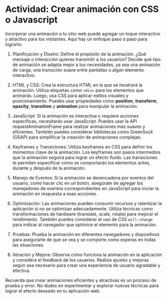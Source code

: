 # Actividad: Crear animación con CSS o Javascript
Incorporar una animación a tu sitio web puede agregar un toque interactivo y atractivo para los visitantes. Aquí hay un enfoque paso a paso para lograrlo:

1. Planificación y Diseño:
Define el propósito de la animación. ¿Qué mensaje o interacción quieres transmitir a los usuarios? Decide qué tipo de animación se adapta mejor a tus necesidades, ya sea una animación de carga, una transición suave entre pantallas o algún elemento interactivo.

2. HTML y CSS:
Crea la estructura HTML en la que se mostrará la animación. Utiliza etiquetas como ``<div>`` para los elementos que animarás. Luego, usa CSS para aplicar estilos visuales y posicionamiento. Puedes usar propiedades como **position**, **transform**, **opacity**, **transition** y **animation** para manipular la animación.

3. JavaScript:
Si la animación es interactiva o requiere acciones específicas, necesitarás usar JavaScript. Puedes usar la API requestAnimationFrame para realizar animaciones más suaves y eficientes. También puedes considerar bibliotecas como GreenSock (GSAP) para simplificar la creación de animaciones complejas.

4. Keyframes y Transiciones:
Utiliza keyframes en CSS para definir los momentos clave de la animación. Los keyframes son pasos intermedios que la animación seguirá para lograr un efecto fluido. Las transiciones te permiten especificar cómo se comportarán los elementos antes, durante y después de la animación.

5. Manejo de Eventos:
Si la animación se desencadena por eventos del usuario, como hacer clic en un botón, asegúrate de agregar los manejadores de eventos correspondientes en JavaScript para iniciar la animación en respuesta a esas acciones.

6. Optimización:
Las animaciones pueden consumir recursos y ralentizar la aplicación si no se optimizan adecuadamente. Utiliza técnicas como transformaciones de hardware (translate, scale, rotate) para mejorar el rendimiento. También puedes considerar el uso de CSS ``will-change`` para indicar al navegador que optimice el elemento para la animación.

7.  Pruebas:
Prueba la animación en diferentes navegadores y dispositivos para asegurarte de que se vea y se comporte como esperas en todas las situaciones.

8. Iteración y Mejora:
Observa cómo funciona la animación en la aplicación y considera el feedback de los usuarios. Realiza ajustes y mejoras según sea necesario para crear una experiencia de usuario agradable y efectiva.

Recuerda que crear animaciones eficientes y atractivas es un proceso de prueba y error. No dudes en experimentar y explorar nuevas técnicas para lograr el efecto deseado en tu aplicación web.

